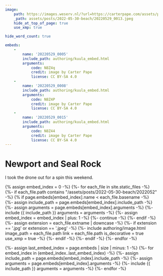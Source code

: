 ```yaml
---
image:
    path: https://images.weserv.nl/?url=https://carterpape.com/assets/posts/2022-05-30-beach/20220529_0013.jpeg&w=1120&output=webp&we
    _path: assets/posts/2022-05-30-beach/20220529_0013.jpeg
    hide_at_top_of_page: true
    use_xmp: true

hide_word_count: true

embeds:
    -
        name: '20220529_0005'
        include_path: authoring/kuula_embed.html
        arguments:
            code: N8Z4q
            credit: image by Carter Pape
            license: CC BY-SA 4.0
    -
        name: '20220529_0008'
        include_path: authoring/kuula_embed.html
        arguments:
            code: N8Z4P
            credit: image by Carter Pape
            license: CC BY-SA 4.0
    -
        name: '20220529_0015'
        include_path: authoring/kuula_embed.html
        arguments:
            code: N8Z44
            credit: image by Carter Pape
            license: CC BY-SA 4.0
---
```


# Newport and Seal Rock

I took the drone out for a spin this weekend.

{% assign embed_index = 0 -%}
{%- for each_file in site.static_files -%}
    {%- if each_file.path
        contains "/assets/posts/2022-05-30-beach/2022052"
    -%}
        {% if page.embeds[embed_index].name < each_file.basename -%}
            {%- assign
                include_path = page.embeds[embed_index].include_path
            -%}
            {%- assign
                arguments = page.embeds[embed_index].arguments
            -%}
            {%- include {{ include_path }}
                arguments = arguments
            -%}
            {%- assign embed_index = embed_index | plus: 1 -%}
            {%- continue -%}
        {%- endif -%}
        {%- assign extension = each_file.extname | downcase -%}
        {%- if extension == '.jpg'
            or extension == '.jpeg'
        -%}
            {%- include authoring/image.html
                image_path = each_file.path
                link = each_file.path
                is_decorative = true
                use_xmp = true
            -%}
        {%- endif -%}
    {%- endif -%}
{%- endfor -%}

{%- assign last_embed_index = page.embeds | size | minus: 1 -%}
{%- for embed_index in (embed_index..last_embed_index) -%}
    {%- assign
        include_path = page.embeds[embed_index].include_path
    -%}
    {%- assign
        arguments = page.embeds[embed_index].arguments
    -%}
    {%- include {{ include_path }}
        arguments = arguments
    -%}
{%- endfor -%}
